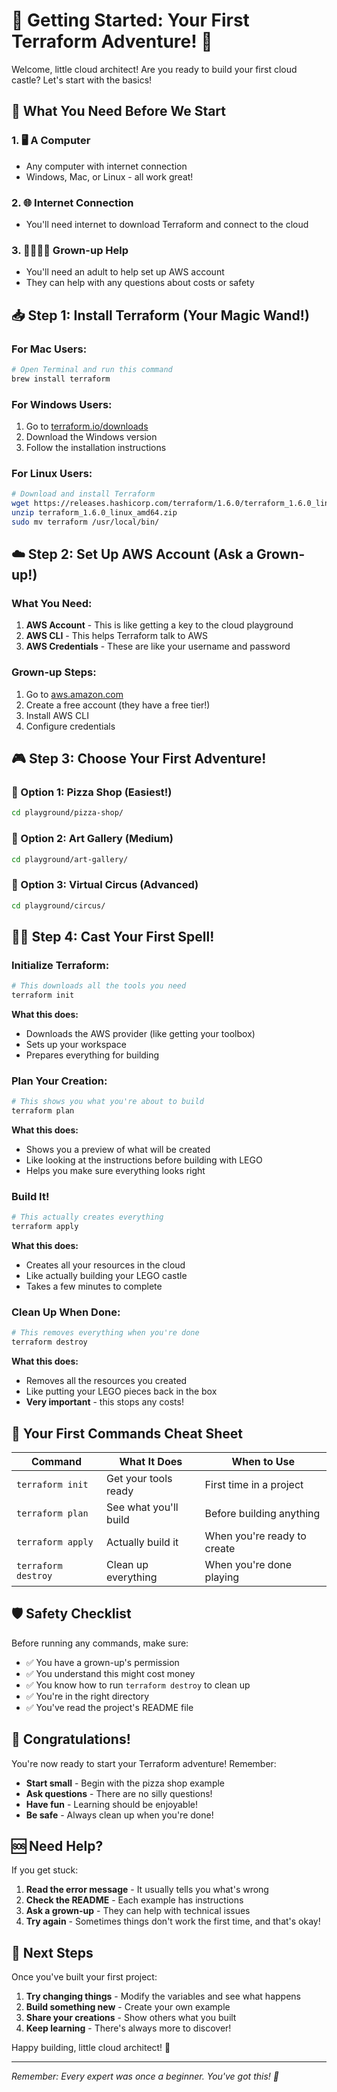 # 🚀 Getting Started: Your First Terraform Adventure! 🚀

Welcome, little cloud architect! Are you ready to build your first cloud castle? Let's start with the basics!

## 🎒 What You Need Before We Start

### 1. 🖥️ A Computer
- Any computer with internet connection
- Windows, Mac, or Linux - all work great!

### 2. 🌐 Internet Connection
- You'll need internet to download Terraform and connect to the cloud

### 3. 👨‍👩‍👧‍👦 Grown-up Help
- You'll need an adult to help set up AWS account
- They can help with any questions about costs or safety

## 📥 Step 1: Install Terraform (Your Magic Wand!)

### For Mac Users:
```bash
# Open Terminal and run this command
brew install terraform
```

### For Windows Users:
1. Go to [terraform.io/downloads](https://terraform.io/downloads.html)
2. Download the Windows version
3. Follow the installation instructions

### For Linux Users:
```bash
# Download and install Terraform
wget https://releases.hashicorp.com/terraform/1.6.0/terraform_1.6.0_linux_amd64.zip
unzip terraform_1.6.0_linux_amd64.zip
sudo mv terraform /usr/local/bin/
```

## ☁️ Step 2: Set Up AWS Account (Ask a Grown-up!)

### What You Need:
1. **AWS Account** - This is like getting a key to the cloud playground
2. **AWS CLI** - This helps Terraform talk to AWS
3. **AWS Credentials** - These are like your username and password

### Grown-up Steps:
1. Go to [aws.amazon.com](https://aws.amazon.com)
2. Create a free account (they have a free tier!)
3. Install AWS CLI
4. Configure credentials

## 🎮 Step 3: Choose Your First Adventure!

### 🍕 Option 1: Pizza Shop (Easiest!)
```bash
cd playground/pizza-shop/
```

### 🎨 Option 2: Art Gallery (Medium)
```bash
cd playground/art-gallery/
```

### 🎪 Option 3: Virtual Circus (Advanced)
```bash
cd playground/circus/
```

## 🧙‍♂️ Step 4: Cast Your First Spell!

### Initialize Terraform:
```bash
# This downloads all the tools you need
terraform init
```

**What this does:**
- Downloads the AWS provider (like getting your toolbox)
- Sets up your workspace
- Prepares everything for building

### Plan Your Creation:
```bash
# This shows you what you're about to build
terraform plan
```

**What this does:**
- Shows you a preview of what will be created
- Like looking at the instructions before building with LEGO
- Helps you make sure everything looks right

### Build It!
```bash
# This actually creates everything
terraform apply
```

**What this does:**
- Creates all your resources in the cloud
- Like actually building your LEGO castle
- Takes a few minutes to complete

### Clean Up When Done:
```bash
# This removes everything when you're done
terraform destroy
```

**What this does:**
- Removes all the resources you created
- Like putting your LEGO pieces back in the box
- **Very important** - this stops any costs!

## 🎯 Your First Commands Cheat Sheet

| Command | What It Does | When to Use |
|---------|--------------|-------------|
| `terraform init` | Get your tools ready | First time in a project |
| `terraform plan` | See what you'll build | Before building anything |
| `terraform apply` | Actually build it | When you're ready to create |
| `terraform destroy` | Clean up everything | When you're done playing |

## 🛡️ Safety Checklist

Before running any commands, make sure:

- ✅ You have a grown-up's permission
- ✅ You understand this might cost money
- ✅ You know how to run `terraform destroy` to clean up
- ✅ You're in the right directory
- ✅ You've read the project's README file

## 🎉 Congratulations!

You're now ready to start your Terraform adventure! Remember:

- **Start small** - Begin with the pizza shop example
- **Ask questions** - There are no silly questions!
- **Have fun** - Learning should be enjoyable!
- **Be safe** - Always clean up when you're done!

## 🆘 Need Help?

If you get stuck:

1. **Read the error message** - It usually tells you what's wrong
2. **Check the README** - Each example has instructions
3. **Ask a grown-up** - They can help with technical issues
4. **Try again** - Sometimes things don't work the first time, and that's okay!

## 🌟 Next Steps

Once you've built your first project:

1. **Try changing things** - Modify the variables and see what happens
2. **Build something new** - Create your own example
3. **Share your creations** - Show others what you built
4. **Keep learning** - There's always more to discover!

Happy building, little cloud architect! 🌟

---

*Remember: Every expert was once a beginner. You've got this! 💪*
